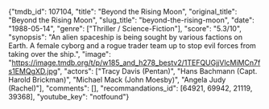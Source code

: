 {"tmdb_id": 107104, "title": "Beyond the Rising Moon", "original_title": "Beyond the Rising Moon", "slug_title": "beyond-the-rising-moon", "date": "1988-05-14", "genre": ["Thriller / Science-Fiction"], "score": "5.3/10", "synopsis": "An alien spaceship is being sought by various factions on Earth. A female cyborg and a rogue trader team up to stop evil forces from taking over the ship.", "image": "https://image.tmdb.org/t/p/w185_and_h278_bestv2/1TEFQUGjjVlcMiMCn7fs1EMQgXD.jpg", "actors": ["Tracy Davis (Pentan)", "Hans Bachmann (Capt. Harold Brickman)", "Michael Mack (John Moesby)", "Angela Judy (Rachel)"], "comments": [], "recommandations_id": [64921, 69942, 21119, 39368], "youtube_key": "notfound"}